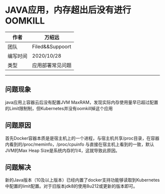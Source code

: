 # JAVA应用，内存超出后没有进行OOMKILL

|作者|万绍远|
|---|---
|团队|Filed&&Suppoort
|编写时间|2020/10/28
|类型|应用部署常见问题

---

## 问题现象
java应用上容器云后没有配置JVM MaxRAM，发现实际内存使用量早已超过配置的Limit限制制，但Kubernetes并没有oomkill掉这个应用

## 问题原因
首先Docker容器本质是是宿主机上的一个进程，与宿主机共享/proc目录，在容器内看到的/proc/meminfo，/proc/cpuinfo 与直接在宿主机上看到的一致，默认JVM的Max Heap Size是系统内存的1/4，这就导致此原因。

## 问题解决
新的Java版本（10及以上版本）已经内置了docker支持功能够读取到Kubernetes中配置的limit配置。对于旧版本jdk8的使用8u212或更新的版本即可。